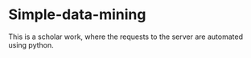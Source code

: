 # Simple-data-mining
This is a scholar work, where the requests to the server are automated using python.
